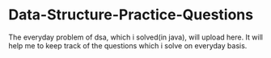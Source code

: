# Data-Structure-Practice-Questions
The everyday problem of dsa, which i solved(in java), will upload here.
It will help me to keep track of the questions which i solve on everyday basis.
